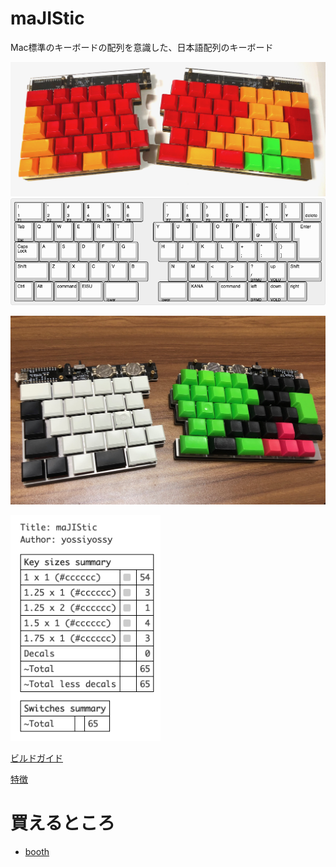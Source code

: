 # maJIStic
Mac標準のキーボードの配列を意識した、日本語配列のキーボード

![main_image](/images/main_image.jpg)
![keyboard-layout](/images/layout.png)

![ble_ver](/images/ble_ver.jpg)

<img src="/images/keycap_summary.png" alt="keycap_summary" width="240px">

[ビルドガイド](/docs/buildguide.md)

[特徴](/docs/feature.md)



# 買えるところ
- [booth](https://yossiyossy.booth.pm/items/2325429)

